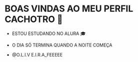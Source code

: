 # BOAS VINDAS AO MEU PERFIL CACHOTRO 🐶

- ESTOU ESTUDANDO NO ALURA 🎓

- O DIA SÓ TERMINA QUANDO A NOITE COMEÇA

- @O.L.I.V E.I.R.A_FEEEEE
